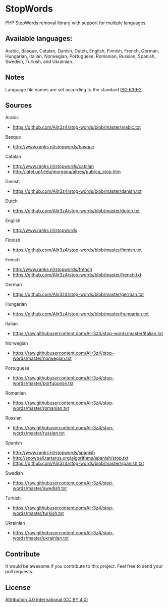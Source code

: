 # StopWords
PHP StopWords removal library with support for multiple languages.

Available languages:
--------

Arabic, Basque, Catalan, Danish, Dutch, English, Finnish, French, German, Hungarian, Italian, Norwegian, Portuguese, Romanian, Russian, Spanish, Swedish, Turkish, and Ukrainian.

Notes
------
Language file names are set according to the standard [ISO 639-2].

[ISO 639-2]: https://www.loc.gov/standards/iso639-2/php/code_list.php


Sources
------
Arabic
* https://github.com/Alir3z4/stop-words/blob/master/arabic.txt

Basque
* http://www.ranks.nl/stopwords/basque

Catalan
* http://www.ranks.nl/stopwords/catalan
* http://latel.upf.edu/morgana/altres/pub/ca_stop.htm

Danish
* https://github.com/Alir3z4/stop-words/blob/master/danish.txt

Dutch
* https://github.com/Alir3z4/stop-words/blob/master/dutch.txt

English
* http://www.ranks.nl/stopwords

Finnish
* https://github.com/Alir3z4/stop-words/blob/master/finnish.txt

French
* http://www.ranks.nl/stopwords/french
* https://github.com/Alir3z4/stop-words/blob/master/french.txt

German
* https://github.com/Alir3z4/stop-words/blob/master/german.txt

Hungarian
* https://github.com/Alir3z4/stop-words/blob/master/hungarian.txt

Italian
* https://raw.githubusercontent.com/Alir3z4/stop-words/master/italian.txt

Norwegian
* https://raw.githubusercontent.com/Alir3z4/stop-words/master/norwegian.txt

Portuguese
* https://raw.githubusercontent.com/Alir3z4/stop-words/master/portuguese.txt

Romanian
* https://raw.githubusercontent.com/Alir3z4/stop-words/master/romanian.txt

Russian
* https://raw.githubusercontent.com/Alir3z4/stop-words/master/russian.txt

Spanish
* http://www.ranks.nl/stopwords/spanish
* http://snowball.tartarus.org/algorithms/spanish/stop.txt
* https://github.com/Alir3z4/stop-words/blob/master/spanish.txt

Swedish
* https://raw.githubusercontent.com/Alir3z4/stop-words/master/swedish.txt

Turkish
* https://raw.githubusercontent.com/Alir3z4/stop-words/master/turkish.txt

Ukrainian 
* https://raw.githubusercontent.com/Alir3z4/stop-words/master/ukrainian.txt

Contribute
-----------
It would be awesome if you contribute to this project. Feel free to send your pull requests.

License
--------
[Attribution 4.0 International (CC BY 4.0)][LICENSE]

[LICENSE]: http://creativecommons.org/licenses/by/4.0/